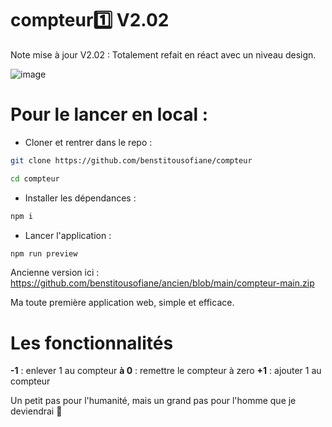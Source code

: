 # compteur1️⃣ V2.02

Note mise à jour V2.02 : Totalement refait en réact avec un niveau design.

![image](https://github.com/user-attachments/assets/e3233ed1-95b2-4a63-9fb1-61fed4b45f34)


# Pour le lancer en local :

- Cloner et rentrer dans le repo :
```sh
git clone https://github.com/benstitousofiane/compteur
```
```sh
cd compteur
```
- Installer les dépendances :
```sh
npm i
```
- Lancer l'application :
```sh
npm run preview
```

Ancienne version ici : https://github.com/benstitousofiane/ancien/blob/main/compteur-main.zip

Ma toute première application web, simple et efficace.

# Les fonctionnalités

**-1** : enlever 1 au compteur
**à 0** : remettre le compteur à zero
**+1** : ajouter 1 au compteur

Un petit pas pour l'humanité, mais un grand pas pour l'homme que je deviendrai 🤯

